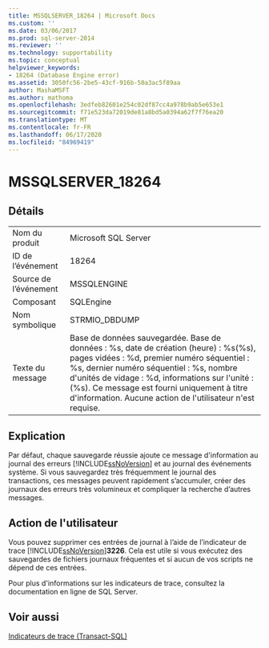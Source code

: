 ```yaml
---
title: MSSQLSERVER_18264 | Microsoft Docs
ms.custom: ''
ms.date: 03/06/2017
ms.prod: sql-server-2014
ms.reviewer: ''
ms.technology: supportability
ms.topic: conceptual
helpviewer_keywords:
- 18264 (Database Engine error)
ms.assetid: 3050fc56-2be5-43cf-916b-50a3ac5f89aa
author: MashaMSFT
ms.author: mathoma
ms.openlocfilehash: 3edfeb82601e254c02df87cc4a978b9ab5e653e1
ms.sourcegitcommit: f71e523da72019de81a8bd5a0394a62f7f76ea20
ms.translationtype: MT
ms.contentlocale: fr-FR
ms.lasthandoff: 06/17/2020
ms.locfileid: "84969419"
---
```

# <a name="mssqlserver_18264"></a>MSSQLSERVER_18264
    
## <a name="details"></a>Détails  
  
|||  
|-|-|  
|Nom du produit|Microsoft SQL Server|  
|ID de l’événement|18264|  
|Source de l’événement|MSSQLENGINE|  
|Composant|SQLEngine|  
|Nom symbolique|STRMIO_DBDUMP|  
|Texte du message|Base de données sauvegardée. Base de données : %s, date de création (heure) : %s(%s), pages vidées : %d, premier numéro séquentiel : %s, dernier numéro séquentiel : %s, nombre d'unités de vidage : %d, informations sur l'unité : (%s). Ce message est fourni uniquement à titre d'information. Aucune action de l'utilisateur n'est requise.|  
  
## <a name="explanation"></a>Explication  
 Par défaut, chaque sauvegarde réussie ajoute ce message d'information au journal des erreurs [!INCLUDE[ssNoVersion](../../includes/ssnoversion-md.md)] et au journal des événements système. Si vous sauvegardez très fréquemment le journal des transactions, ces messages peuvent rapidement s’accumuler, créer des journaux des erreurs très volumineux et compliquer la recherche d’autres messages.  
  
## <a name="user-action"></a>Action de l'utilisateur  
 Vous pouvez supprimer ces entrées de journal à l’aide de l’indicateur de trace [!INCLUDE[ssNoVersion](../../includes/ssnoversion-md.md)]**3226**. Cela est utile si vous exécutez des sauvegardes de fichiers journaux fréquentes et si aucun de vos scripts ne dépend de ces entrées.  
  
 Pour plus d'informations sur les indicateurs de trace, consultez la documentation en ligne de SQL Server.  
  
## <a name="see-also"></a>Voir aussi  
 [Indicateurs de trace &#40;Transact-SQL&#41;](/sql/t-sql/database-console-commands/dbcc-traceon-trace-flags-transact-sql)  
  
  
